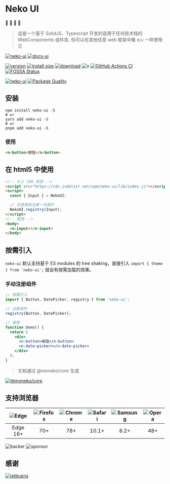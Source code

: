 [home-url]: https://monako97.github.io/neko-ui
[home-tag]: https://cdn.statically.io/gh/monako97/cdn/main/image/202307281703208.svg
[jetbrains-tag]: https://cdn.statically.io/gh/monako97/cdn/main/image/202307281758090.svg
[jetbrains-url]: https://www.jetbrains.com/?from=monako
[docs-url]: https://monako97.github.io/neko-ui
[docs-tag]: https://cdn.statically.io/gh/monako97/cdn/main/image/202307281701250.svg
[npm-url]: https://npmjs.org/package/neko-ui
[cli-url]: https://www.npmjs.com/package/create-mo
[cli-tag]: https://nodei.co/npm/create-mo.png
[install-tag]: https://nodei.co/npm/neko-ui.png
[version-tag]: https://img.shields.io/npm/v/neko-ui/latest.svg?logo=npm
[size-tag]: https://packagephobia.com/badge?p=neko-ui@latest
[size-url]: https://packagephobia.com/result?p=neko-ui@latest
[download-tag]: https://img.shields.io/npm/dm/neko-ui.svg?logo=docusign
[x-tag]: https://img.shields.io/twitter/follow/moneko97.svg?style=social

# Neko UI

🐾 🐾 🐾 🐾

> 这是一个基于 SolidJS、Typescript 开发的适用于任何技术栈的 WebComponents 组件库, 你可以在其他任意 web 框架中像 `div` 一样使用它

[![neko-ui][home-tag]][home-url]
[![docs-ui][docs-tag]][docs-url]

[![version][version-tag]][npm-url]
[![install size][size-tag]][size-url]
[![download][download-tag]][npm-url]
![x][x-tag]
[![GitHub Actions CI](https://github.com/monako97/neko-ui/actions/workflows/cd.yml/badge.svg?style=flat-square)](https://github.com/monako97/neko-ui/actions/workflows/cd.yml)
[![FOSSA Status](https://app.fossa.com/api/projects/git%2Bgithub.com%2Fmonako97%2Fneko-ui.svg?type=shield)](https://app.fossa.com/projects/git%2Bgithub.com%2Fmonako97%2Fneko-ui?ref=badge_shield)

[![neko-ui][install-tag]][npm-url]
[![Package Quality](https://packagequality.com/badge/neko-ui.png)](https://packagequality.com/#?package=neko-ui)

## 安装

```shell
npm install neko-ui -S
# or
yarn add neko-ui -S
# or
pnpm add neko-ui -S
```

### 使用

```html
<n-button>按钮</n-button>
```

## 在 html5 中使用

```html
<!-- 引入 CDN 资源 -->
<script src="https://cdn.jsdelivr.net/npm/neko-ui/lib/index.js"></script>
<script>
  const { Input } = NekoUI;

  // 在使用前注册一次就行
  NekoUI.registry(Input);
</script>
<!-- 使用 -->
<body>
  <n-input></n-input>
</body>
```

## 按需引入

`neko-ui` 默认支持基于 ES modules 的 tree shaking，直接引入 `import { theme } from 'neko-ui';` 就会有按需加载的效果。

### 手动注册组件

```jsx
// 按需引入
import { Button, DatePicker, registry } from 'neko-ui';

// 注册组件
registry(Button, DatePicker);

// 使用
function Demo() {
  return (
    <div>
      <n-button>按钮</n-button>
      <n-date-picker></n-date-picker>
    </div>
  );
}
```

> 文档通过 @moneko/core 生成

[![@moneko/core][cli-tag]][cli-url]

## 支持浏览器

[edge]: https://cdn.statically.io/gh/alrra/browser-logos/main/src/edge/edge.svg
[chrome]: https://cdn.statically.io/gh/alrra/browser-logos/main/src/chrome/chrome.svg
[firefox]: https://cdn.statically.io/gh/alrra/browser-logos/main/src/firefox/firefox.svg
[safari]: https://cdn.statically.io/gh/alrra/browser-logos/main/src/safari/safari.svg
[opera]: https://cdn.statically.io/gh/alrra/browser-logos/main/src/opera/opera.svg
[samsung]: https://cdn.statically.io/gh/alrra/browser-logos/main/src/samsung-internet/samsung-internet.svg

| ![Edge][edge] | ![Firefox][firefox] | ![Chrome][chrome] | ![Safari][safari] | ![Samsung][samsung] | ![Opera][opera] |
| :-----------: | :-----------------: | :---------------: | :---------------: | :-----------------: | :-------------: |
|   Edge 16+    |         70+         |        78+        |       10.1+       |        8.2+         |       48+       |

![backer][opencollective-backer]
![sponsor][opencollective-sponsor]

## 感谢

[![jetbrains][jetbrains-tag]][jetbrains-url]

[opencollective-backer]: https://opencollective.com/neko-ui/tiers/backer.svg?avatarHeight=56&width=120
[opencollective-sponsor]: https://opencollective.com/neko-ui/tiers/sponsor.svg?avatarHeight=56&width=120

